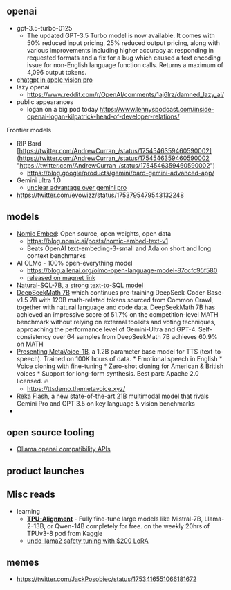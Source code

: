 
## openai

- gpt-3.5-turbo-0125
	- The updated GPT-3.5 Turbo model is now available. It comes with 50% reduced input pricing, 25% reduced output pricing, along with various improvements including higher accuracy at responding in requested formats and a fix for a bug which caused a text encoding issue for non-English language function calls. Returns a maximum of 4,096 output tokens.
- [chatgpt in apple vision pro](https://x.com/ChatGPTapp/status/1753480051889508485?s=20)
- lazy openai
	- https://www.reddit.com/r/OpenAI/comments/1aj6lrz/damned_lazy_ai/
- public appearances
	- logan on a big pod today https://www.lennyspodcast.com/inside-openai-logan-kilpatrick-head-of-developer-relations/

Frontier models
- RIP Bard [https://twitter.com/AndrewCurran_/status/1754546359460590002](https://twitter.com/AndrewCurran_/status/1754546359460590002 "https://twitter.com/AndrewCurran_/status/1754546359460590002")
	- https://blog.google/products/gemini/bard-gemini-advanced-app/
- Gemini ultra 1.0
	- [unclear advantage over gemini pro](https://www.youtube.com/watch?v=hLbIUQWxs6Y)
- https://twitter.com/evowizz/status/1753795479543132248

## models

- [Nomic Embed](https://twitter.com/nomic_ai/status/1753082063048040829): Open source, open weights, open data
	- https://blog.nomic.ai/posts/nomic-embed-text-v1
	- Beats OpenAI text-embeding-3-small and Ada on short and long context benchmarks
- AI OLMo - 100% open-everything model
	- https://blog.allenai.org/olmo-open-language-model-87ccfc95f580
	- [released on magnet link](https://twitter.com/natolambert/status/1753063313351835941)
- [Natural-SQL-7B, a strong text-to-SQL model](https://github.com/cfahlgren1/natural-sql)
- [DeepSeekMath 7B](https://arxiv.org/abs/2402.03300) which continues pre-training DeepSeek-Coder-Base-v1.5 7B with 120B math-related tokens sourced from Common Crawl, together with natural language and code data. DeepSeekMath 7B has achieved an impressive score of 51.7% on the competition-level MATH benchmark without relying on external toolkits and voting techniques, approaching the performance level of Gemini-Ultra and GPT-4. Self-consistency over 64 samples from DeepSeekMath 7B achieves 60.9% on MATH
- [Presenting MetaVoice-1B](https://twitter.com/metavoiceio/status/1754983953193218193), a 1.2B parameter base model for TTS (text-to-speech). Trained on 100K hours of data. * Emotional speech in English * Voice cloning with fine-tuning * Zero-shot cloning for American & British voices * Support for long-form synthesis. Best part: Apache 2.0 licensed. 🔥
	- https://ttsdemo.themetavoice.xyz/
- [Reka Flash](https://twitter.com/YiTayML/status/1757115386829619534), a new state-of-the-art 21B multimodal model that rivals Gemini Pro and GPT 3.5 on key language & vision benchmarks 
- 


## open source tooling

- [Ollama openai compatibility APIs](https://news.ycombinator.com/item?id=39307330)

## product launches


## Misc reads

- learning
	- **[TPU-Alignment](https://github.com/Locutusque/TPU-Alignment)** - Fully fine-tune large models like Mistral-7B, Llama-2-13B, or Qwen-14B completely for free. on the weekly 20hrs of TPUv3-8 pod from Kaggle 
	- [undo llama2 safety tuning with $200 LoRA](https://www.lesswrong.com/posts/qmQFHCgCyEEjuy5a7/lora-fine-tuning-efficiently-undoes-safety-training-from?)


## memes

- https://twitter.com/JackPosobiec/status/1753416551066181672